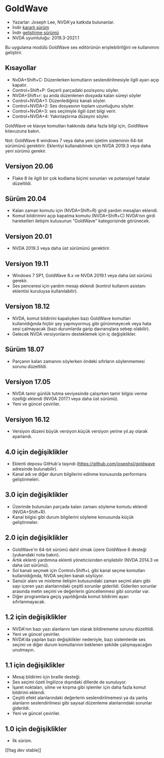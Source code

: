 # GoldWave #

* Yazarlar: Joseph Lee, NVDA'ya katkıda bulunanlar.
* İndir [kararlı sürüm][1]
* İndir [geliştirme sürümü][2]
* NVDA uyumluluğu: 2019.3-2021.1

Bu uygulama modülü GoldWave ses editörünün erişilebilirliğini ve kullanımını
geliştirir.

## Kısayollar ##

* NvDA+Shift+C: Düzenlerken komutların seslendirilmesiyle ilgili ayarı açıp
  kapatır.
* Control+Shift+P: Geçerli parçadaki pozisyonu söyler.
* NVDA+Shift+r: şu anda düzenlenen dosyada kalan süreyi söyler
* Control+NVDA+1: Düzenlediğiniz kanalı söyler.
* Control+NVDA+2: Ses dosyasının toplam uzunluğunu söyler.
* Control+NvDA+3: ses seçimiyle ilgili özet bilgi verir.
* Control+NVDA+4: Yakınlaştırma düzeyini söyler.

GoldWave ve klavye komutları hakkında daha fazla bilgi için, GoldWave
kılavuzuna bakın.

Not: GoldWave 6 windows 7 veya daha yeni işletim sisteminin 64-bit sürümünü
gerektirir. Eklentiyi kullanabilmek için NVDA 2019.3 veya daha yeni sürümü
gerekir.

## Versiyon 20.06

* Flake 8 ile ilgili bir çok kodlama biçimi sorunları ve potansiyel hatalar
  düzeltildi.

## Sürüm 20.04

* Kalan zaman komutu için (NVDA+Shift+R) girdi yardım mesajları eklendi.
* Komut bildirimini açıp kapatma komutu (NVDA+Shift+C) NVDA'nın girdi
  hareketleri iletişim kutusunun "GoldWave" kategorisinde görünecek.

## Versiyon 20.01

* NVDA 2019.3 veya daha üst sürümünü gerektirir.

## Versiyon 19.11

* Windows 7 SP1, GoldWave 6.x ve NVDA 2019.1 veya daha üst sürümü gerekir.
* Ses penceresi için yardım mesajı eklendi (kontrol kullanım asistanı
  eklentisi kuruluysa kullanılabilir).

## Versiyon 18.12

* NVDA, komut bildirimi kapalıyken bazı GoldWave komutları kullanıldığında
  hiçbir şey yapmıyormuş gibi görünmeyecek veya hata sesi çalmayacak (bazı
  durumlarda garip davranışlara sebep olabilir).
* Gelecek NVDA versiyonlarını desteklemek için iç değişiklikler.

## Sürüm 18.07

* Parçanın kalan zamanını söylerken öndeki sıfırların söylenmemesi sorunu
  düzeltildi.

## Versiyon 17.05

* NVDA tamir günlük tutma seviyesinde çalışırken tamir bilgisi verme
  özelliği eklendi (NVDA 2017.1 veya daha üst sürümü).
* Yeni ve güncel çeviriler.

## Versiyon 16.12

* Versiyon düzeni büyük versiyon.küçük versiyon yerine yıl.ay olarak
  ayarlandı.

## 4.0 için değişiklikler

* Eklenti deposu GitHub'a taşındı (https://github.com/josephsl/goldwave
  adresinde bulunabilir).
* Kanal adı ve diğer durum bilgilerini edinme konusunda performans
  geliştirmeleri.

## 3.0 için değişiklikler

* Üzerinde bulunulan parçada kalan zamanı söyleme komutu eklendi
  (NVDA+Shift+R).
* Kanal bilgisi gibi durum bilgilerini söyleme konusunda küçük
  geliştirmeler.

## 2.0 için değişiklikler

* GoldWave'in 64-bit sürümü dahil olmak üzere GoldWave 6 desteği (yukarıdaki
  nota bakın).
* Artık eklenti yardımına eklenti yöneticisinden erişilebilir (NVDA 2014.3
  ve daha üst sürümü).
* Sol kanalı seçmek için Control+Shift+L gibi kanal seçme komutları
  kullanıldığında, NVDA seçilen kanalı söylüyor.
* Sansür alanı ve mixleme iletişim kutusundaki zaman seçimi alanı gibi sayı
  içeren yazı alanlarındaki çeşitli sorunlar giderildi. Giderilen sorunlar
  arasında metin seçimi ve değerlerin güncellenmesi gibi sorunlar var.
* Diğer programlara geçiş yapıldığında komut bildirimi ayarı
  sıfırlanmayacak.

## 1.2 için değişiklikler

* NVDA'nın bazı yazı alanlarını tam olarak bildirememe sorunu düzeltildi.
* Yeni ve güncel çeviriler.
* NVDA'da yapılan bazı değişiklikler nedeniyle, bazı sistemlerde ses seçimi
  ve diğer durum komutlarının beklenen şekilde çalışmayacağını unutmayın.

## 1.1 için değişiklikler

* Mesaj bildirimi için braille desteği.
* Ses seçimi özeti İngilizce dışındaki dillerde de sunuluyor.
* İşaret noktaları, silme ve kırpma gibi işlemler için daha fazla komut
  bildirimi eklendi.
* Çeşitli efekt alanlarındaki değerlerin seslendirilmemesi ya da yanlış
  alanların seslendirilmesi gibi sayısal düzenleme alanlarındaki sorunlar
  giderildi.
* Yeni ve güncel çeviriler.

## 1.0 için değişiklikler

* İlk sürüm.

[[!tag dev stable]]

[1]: https://addons.nvda-project.org/files/get.php?file=gwv

[2]: https://addons.nvda-project.org/files/get.php?file=gwv-dev
